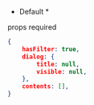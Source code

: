 * Default *

props required

``` json
{
    hasFilter: true,
    dialog: {
        title: null,
        visible: null,
    },
    contents: [],
}

```